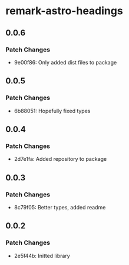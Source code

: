 # remark-astro-headings

## 0.0.6

### Patch Changes

- 9e00f86: Only added dist files to package

## 0.0.5

### Patch Changes

- 6b88051: Hopefully fixed types

## 0.0.4

### Patch Changes

- 2d7e1fa: Added repository to package

## 0.0.3

### Patch Changes

- 8c79f05: Better types, added readme

## 0.0.2

### Patch Changes

- 2e5f44b: Initted library
